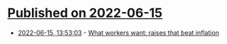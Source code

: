 # [Published on 2022-06-15](index.md)

* [2022-06-15, 13:53:03](https://news.ycombinator.com/item?id=31752892) - [What workers want: raises that beat inflation](https://www.axios.com/2022/06/15/what-workers-really-want-raises-that-beat-inflation)
